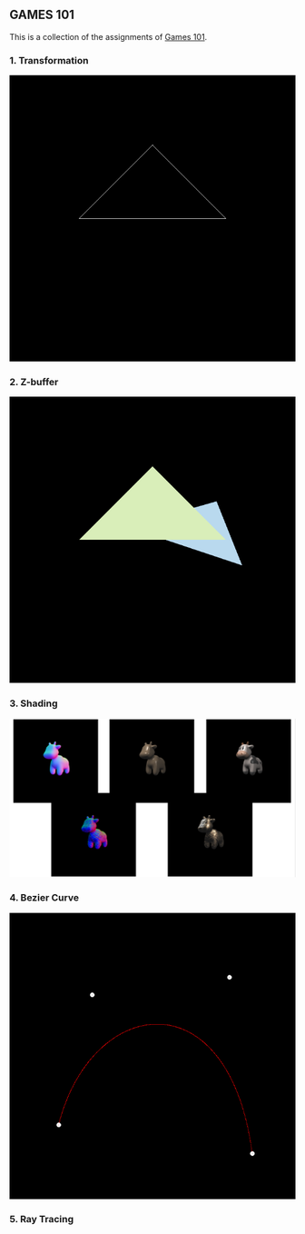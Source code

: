 ## GAMES 101
This is a collection of the assignments of [Games 101](https://sites.cs.ucsb.edu/~lingqi/teaching/games101.html).

### 1. Transformation
![](./images/hw1.png)
### 2. Z-buffer
![](./images/hw2.png)
### 3. Shading
![](./images/hw3.jpg)
### 4. Bezier Curve
![](./images/hw4.png)
### 5. Ray Tracing